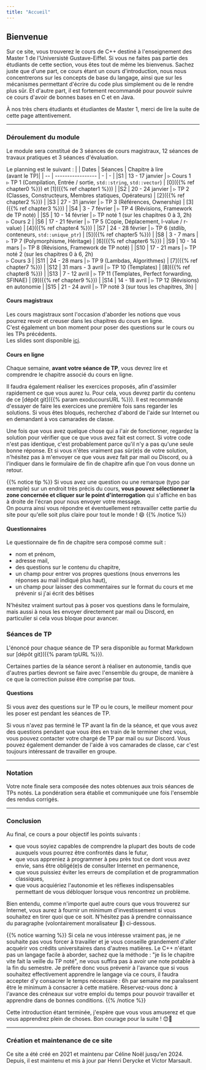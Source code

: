 ```yaml
---
title: "Accueil"
---
```


## Bienvenue

Sur ce site, vous trouverez le cours de C++ destiné à l'enseignement des Master 1 de l'Universisté Gustave-Eiffel. Si vous ne faites pas partie des étudiants de cette section, vous êtes tout de même les bienvenus. Sachez juste que d'une part, ce cours étant un cours d'introduction, nous nous concentrerons sur les concepts de base du langage, ainsi que sur les mécanismes permettant d'écrire du code plus simplement ou de le rendre plus sûr. Et d'autre part, il est fortement recommandé pour pouvoir suivre ce cours d'avoir de bonnes bases en C et en Java.

À nos très chers étudiants et étudiantes de Master 1, merci de lire la suite de cette page attentivement.

---

### Déroulement du module

Le module sera constitué de 3 séances de cours magistraux, 12 séances de travaux pratiques et 3 séances d'évaluation.

Le planning est le suivant :
|    | Dates             | Séances | Chapitre à lire <br>(avant le TP)|
| -- | ----------------- | - | - |
|S1  | 13 - 17 janvier   | ▹ Cours 1 <br> ▹ TP 1 (Compilation, Entrée / sortie, `std::string`, `std::vector`) | [0]({{% ref chapter0 %}}) et [1]({{% ref chapter1 %}})  |
|S2  | 20 - 24 janvier   | ▹ TP 2 (Classes, Constructeurs, Membres statiques, Opérateurs) |  [2]({{% ref chapter2 %}})  |
|S3  | 27 - 31 janvier   | ▹ TP 3 (Références, Ownership) | [3]({{% ref chapter3 %}}) |
|S4  | 3 - 7 février     | ▹ TP 4 (Révisions, Framework de TP noté) |
|S5  | 10 - 14 février   | ▹ TP noté 1 (sur les chapitres 0 à 3, 2h) <br> ▹ Cours 2 |
|S6  | 17 - 21 février   | ▹ TP 5 (Copie, Déplacement, l-value / r-value) | [4]({{% ref chapter4 %}}) |
|S7  | 24 - 28 février   | ▹ TP 6 (stdlib, conteneurs, `std::unique_ptr`) | [5]({{% ref chapter5 %}}) |
|S8  | 3 - 7 mars        | ▹ TP 7 (Polymorphisme, Héritage) | [6]({{% ref chapter6 %}}) | 
|S9  | 10 - 14 mars      | ▹ TP 8 (Révisions, Framework de TP noté) |
|S10 | 17 - 21 mars      | ▹ TP noté 2 (sur les chapitres 0 à 6, 2h) <br> ▹ Cours 3 |
|S11 | 24 - 28 mars      | ▹ TP 9 (Lambdas, Algorithmes) | [7]({{% ref chapter7 %}}) |
|S12 | 31 mars - 3 avril | ▹ TP 10 (Templates) | [8]({{% ref chapter8 %}}) |
|S13 | 7 - 12 avril      | ▹ TP 11 (Templates, Perfect forwarding, SFINAE) | [9]({{% ref chapter9 %}}) |
|S14 | 14 - 18 avril     | ▹ TP 12 (Révisions) en autonomie |
|S15 | 21 - 24 avril     | ▹ TP noté 3 (sur tous les chapitres, 3h) |

#### Cours magistraux

Les cours magistraux sont l'occasion d'aborder les notions que vous pourrez revoir et creuser dans les chapitres du cours en ligne.  
C'est également un bon moment pour poser des questions sur le cours ou les TPs précédents.  
Les slides sont disponible [ici](slides).

#### Cours en ligne

Chaque semaine, **avant votre séance de TP**, vous devrez lire et comprendre le chapitre associé du cours en ligne.

Il faudra également réaliser les exercices proposés, afin d'assimiler rapidement ce que vous aurez lu. Pour cela, vous devrez partir du contenu de ce [dépôt git]({{% param exoducoursURL %}}).
Il est recommandé d'essayer de faire les exercices une première fois sans regarder les solutions.
Si vous êtes bloqués, recherchez d'abord de l'aide sur Internet ou en demandant à vos camarades de classe.

Une fois que vous avez quelque chose qui a l'air de fonctionner, regardez la solution pour vérifier que ce que vous avez fait est correct.
Si votre code n'est pas identique, c'est probablement parce qu'il n'y a pas qu'une seule bonne réponse.
Et si vous n'êtes vraiment pas sûr(e)s de votre solution, n'hésitez pas à m'envoyer ce que vous avez fait par mail ou Discord, ou à l'indiquer dans le formulaire de fin de chapitre afin que l'on vous donne un retour.

{{% notice tip %}}
Si vous avez une question ou une remarque (typo par exemple) sur un endroit très précis du cours, **vous pouvez sélectionner la zone concernée et cliquer sur le point d'interrogation** qui s'affiche en bas à droite de l'écran pour nous envoyer votre message.  
On pourra ainsi vous répondre et éventuellement retravailler cette partie du site pour qu'elle soit plus claire pour tout le monde ! 😄
{{% /notice %}}

#### Questionnaires

Le questionnaire de fin de chapitre sera composé comme suit :
- nom et prénom,
- adresse mail,
- des questions sur le contenu du chapitre,
- un champ pour entrer vos propres questions (nous enverrons les réponses au mail indiqué plus haut),
- un champ pour laisser des commentaires sur le format du cours et me prévenir si j'ai écrit des bêtises

N'hésitez vraiment surtout pas à poser vos questions dans le formulaire, mais aussi à nous les envoyer directement par mail ou Discord, en particulier si cela vous bloque pour avancer.

### Séances de TP

L'énoncé pour chaque séance de TP sera disponible au format Markdown sur [dépôt git]({{% param tpURL %}}).

Certaines parties de la séance seront à réaliser en autonomie, tandis que d'autres parties devront se faire avec l'ensemble du groupe, de manière à ce que la correction puisse être comprise par tous. 

#### Questions

Si vous avez des questions sur le TP ou le cours, le meilleur moment pour les poser est pendant les séances de TP.

Si vous n'avez pas terminé le TP avant la fin de la séance, et que vous avez des questions pendant que vous êtes en train de le terminer chez vous, vous pouvez contacter votre chargé de TP par mail ou sur Discord. Vous pouvez également demander de l'aide à vos camarades de classe, car c'est toujours intéressant de travailler en groupe.

---

### Notation

Votre note finale sera composée des notes obtenues aux trois séances de TPs notés.
La pondération sera établie et communiquée une fois l'ensemble des rendus corrigés.

---

### Conclusion

Au final, ce cours a pour objectif les points suivants :
- que vous soyiez capables de comprendre la plupart des bouts de code auxquels vous pourrez être confrontés dans le futur,
- que vous appreniez à programmer à peu près tout ce dont vous avez envie, sans être obligé(e)s de consulter Internet en permanence,
- que vous puissiez éviter les erreurs de compilation et de programmation classiques,
- que vous acquiériez l'autonomie et les réflexes indispensables permettant de vous débloquer lorsque vous rencontrez un problème.

Bien entendu, comme n'importe quel autre cours que vous trouverez sur Internet, vous aurez à fournir un minimum d'investissement si vous souhaitez en tirer quoi que ce soit.
N'hésitez pas à prendre connaissance du paragraphe (volontairement moralisateur 💩) ci-dessous.

{{% notice warning %}}
Si cela ne vous intéresse vraiment pas, je ne souhaite pas vous forcer à travailler et je vous conseille grandement d'aller acquérir vos crédits universitaires dans d'autres matières.
Le C++ n'étant pas un langage facile à aborder, sachez que la méthode : "je lis le chapitre vite fait la veille du TP noté", ne vous suffira pas à avoir une note potable à la fin du semestre.
Je préfère donc vous prévenir à l'avance que si vous souhaitez effectivement apprendre le langage via ce cours, il faudra accepter d'y consacrer le temps nécessaire : 6h par semaine me paraîssent être le minimum à consacrer à cette matière.
Réservez-vous donc à l'avance des créneaux sur votre emploi du temps pour pouvoir travailler et apprendre dans de bonnes conditions.
{{% /notice %}}

Cette introduction étant terminée, j'espère que vous vous amuserez et que vous apprendrez plein de choses. Bon courage pour la suite ! 😊🎉

---

### Création et maintenance de ce site

Ce site a été créé en 2021 et maintenu par Céline Noël jusqu'en 2024. 
Depuis, il est maintenu et mis à jour par Henri Derycke et Victor Marsault.
